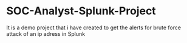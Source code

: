 # SOC-Analyst-Splunk-Project
It is a demo project that i have created to get the alerts for brute force attack of an ip adress in Splunk

